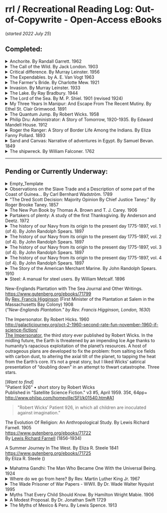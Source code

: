 # rrl / Recreational Reading Log: Out-of-Copywrite - Open-Access eBooks  
(*started 2022 July 25*)  

## Completed:  


<details><summary>Anchorite. By Randall Garrett.  1962 </summary>

### Anchorite.  1962  
https://www.gutenberg.org/ebooks/23561  
Audio at: https://librivox.org/anchorite-by-randall-garrett/  
By [Randall Garrett](http://en.wikipedia.org/wiki/Randall_Garrett)  (1927-1987)  
Reading Notes:  This story (*and the Librivox summary below*) while entertaining and a worthwhile read, seem loosely like a science fiction expression of [Ayn Rand'ian romantic realism](https://en.wikipedia.org/wiki/Ayn_Rand#Literary_approach_and_influences) -- with the central characters as heroic individualists or ignorant villains who emphasize duty to your team and collectivist moral ideals.  
[Librivox Summary](https://librivox.org/anchorite-by-randall-garrett/):  
>Randall Garrett sticks a sharp needle into our government and society in this wonderful story. He projects the current trends towards paternalistic government into the future. Yes, we have attained a world government and everyone is equal whether they want to be or not; everyone is taken care of no matter how incompetent, stupid or sleazy they are and everyone is out to undermine everyone else. The author predicts (sadly only too well) what the trends of today will eventually produce if allowed to continue. But wait! there is hope in the asteroid belt where jerks and incompetents are weeded out by hard physical laws and only those who possess common sense and the ability to actually survive are allowed to govern. But will the Earth government allow this to continue? Of course not. Listen to this great story to have a peek into the future.  

</details>


<details><summary>The Call of the Wild.  By Jack London.  1903</summary>

### The Call of the Wild  
https://www.gutenberg.org/ebooks/215  
https://en.wikipedia.org/wiki/The_Call_of_the_Wild  
By [Jack London](https://en.wikipedia.org/wiki/Jack_London) (1876-1916), published 1903  
 
</details>
 

<details><summary>Critical difference.  By Murray Leinster.  1956</summary>

### Critical difference  
https://www.gutenberg.org/ebooks/68686  
By [Murray Leinster](https://en.wikipedia.org/wiki/Murray_Leinster) (1896-1975), published 1956  
https://en.wikipedia.org/wiki/Murray_Leinster  

</details>


<details><summary>The Expendables. by A. E. Van Vogt  1963</summary>  

### The Expendables.  
https://www.gutenberg.org/ebooks/70235  
By [Van Vogt, A. E. (Alfred Elton)](https://en.wikipedia.org/wiki/A._E._van_Vogt), (1912-2000)  
...especially [https://en.wikipedia.org/wiki/A._E._van_Vogt#Critical_reception](https://en.wikipedia.org/wiki/A._E._van_Vogt#Critical_reception)  

Reading Notes:  This short book begins with "One hundred and nine years after leaving Earth, the spaceship, Hope of Man, went into orbit around Alta III."  

</details>


<details><summary>The Farmer's Bride.  By Charlotte Mew.  1921 </summary>

### The Farmer's Bride.  
Text: https://www.gutenberg.org/ebooks/71305  
Audio: https://librivox.org/the-farmers-bride-by-charlotte-mew/  
By [Charlotte Mew](https://en.wikipedia.org/wiki/Charlotte_Mew) (1869 - 1928)  

Wikipedia Summary: https://en.wikipedia.org/wiki/The_Farmer's_Bride  
Librivox Summary:  
>The Farmer's Bride is a collection of 28 poems by British modernist writer Charlotte Mew. The original edition was published in 1916; this edition, published in 1921, contains 11 more poems. Mew's poetry is varied in style and content, but manifests a concern with gender issues throughout. Mew's life was marked by loneliness and depression, and she eventually committed suicide. Her work earned her the admiration of her peers, including Virginia Woolf, who characterized her as "very good and quite unlike anyone else." [Summary by Elizabeth Klett](https://librivox.org/the-farmers-bride-by-charlotte-mew/)  

</details>


<details><summary>Invasion.  By Murray Leinster.  1933</summary>

### Invasion  
https://www.gutenberg.org/ebooks/29455  
By [Murray Leinster](https://en.wikipedia.org/wiki/Murray_Leinster) (1896-1975), published 1933  

</details>


<details><summary>The Lake.  By Ray Bradbury.  1944</summary>

### The Lake.  By Ray Bradbury.  Weird Tales volume 37, number 05, 1944, pages 76-79  
. . . and the Lake keeps people as they were, forever and ever  
https://archive.org/details/Weird_Tales_v37n05_1944-05_LPM-AT/page/n77/mode/2up  
By [Ray Bradbury](http://en.wikipedia.org/wiki/Ray_Bradbury) (1920 - 2012)  

Reading Notes:  The opportunity to read this short story is worth any hassle of finding the text on archive.org.  
Summary from Wikipedia:  
https://en.wikipedia.org/wiki/The_Lake_(short_story)  
Background from Wikipedia:  
>Bradbury recounted when he came into his own as a writer, the afternoon he wrote a short story about his first encounter with death. When he was a boy, he met a young girl at a lake edge and she went out into the water and never came back. Years later (*at 22 years old*), as he wrote about it, tears flowed from him. He recognized he had taken the leap from emulating the many writers he admired to connecting with his voice as a writer.  When later asked about the lyrical power of his prose, he replied: "From reading so much poetry every day of my life. My favorite writers have been those who've said things well." He said: "If you're reluctant to weep, you won't live a full and complete life." [https://en.wikipedia.org/wiki/Ray_Bradbury#Writing](https://en.wikipedia.org/wiki/Ray_Bradbury#Writing)  

</details>


<details><summary>The Lord of the Sea.  By M. P. Shiel.  1901 (revised 1924)</summary>

### The Lord of the Sea  
https://www.gutenberg.org/ebooks/6993  
By [M. P. Shiel](https://en.wikipedia.org/wiki/M._P._Shiel) (*Matthew Phipps Shiel,* 1865-1947)  
Reading Notes and 3rd Party Summaries:  
Reading Notes: This book is characterized by "choppy" story telling -- skipping from one vignette to another, sometimes with minimal connective tissue, and fleshing out some (*few*) scenes while leaving others dryly skeletal. Shiel seems most consistent in his threading of anti-semitism throughout the many literary sketches that make up this book (*this content may be offensive for many, even inappropriate for some*).  
3rd Party Summaries:  
"The Lord of the Sea." January 8, 2021 by Philip Jenkins https://www.patheos.com/blogs/anxiousbench/2021/01/the-lord-of-the-sea-2/  
"The First Alt-Right Novel? -- M. P. Shiel’s Weird Anti-Semitism." 2016(?), By James J. O'Meara. https://counter-currents.com/2016/08/m-p-shiels-weird-anti-semitism/  

</details>


<details><summary>My Three Years In Manipur: And Escape From The Recent Mutiny. By Ethel St. Clair Grimwood. 1891 </summary>

### My Three Years In Manipur: And Escape From The Recent Mutiny.  
https://www.gutenberg.org/ebooks/71726  
https://digital.library.upenn.edu/women/grimwood/manipur/manipur.html  
https://archive.org/details/in.ernet.dli.2015.44982/mode/2up  
By [Ethel St. Clair Grimwood](https://en.wikipedia.org/wiki/Ethel_Grimwood)  (1867 – 1928)  

Reader's Notes:  This first-person description of (1) late 19th century Manipur (*an Indian state on the Eastern edge of the country*), (2) British colonialism in India within a very specific set of circumstances and (3) what it was like as a British official's wife to be under attack and fleeing in late 19th century Manipur/South Asia.    
This book includes some sterotyping based on race, ethnicity and other characteristics that may shape society.  Some might be repulsed by how oppression built around the concepts of gender, race, caste, and class are expressed throughout this story. It might be easy for a 21st century reader to pass these off as parodies of British colonial society at that time, but they seem to be expressions of the author's understanding of the world and that of her readers at the time.  As much as we can know, her written words are facts of 19th century British colonial *management* -- as well as expressions of immoral, unethical and unprincipled, disgraceful, sometimes shocking and corrupt, even evil behaviors.  This book may be hurtful to some.  

[Publisher Description](https://books.apple.com/us/book/my-three-years-in-manipur-and-escape-from-the/id934055203):  
>The Fantastic story of the “Heroine of Manipur” who led to bloody, battered survivors of the Manipur Mutiny to safety over some of the roughest roads in all of India. Includes 9 illustrations.  “Manipur, Rebellion in (1891). This small state in north-eastern India southeast of Assam was a quasi-independent British protectorate ruled from 1834 by Chandra Kirti Singh (1832-1866). On his death his sons and other relatives formed numerous parties, each contending for the throne. In the midst of general unrest, on 24 March 1891 the British political agent and other resident British officials were murdered, and the residency in Manipur was attacked. The small surviving band of loyal sepoys was led to safety in India by Ethel St Clair Grimwood, the wife of the slain Political Resident. The British sent troops into the country and, after several encounters with the 3000-man Manipuri army, finally restored order. The offending princes were hanged or transported to the Andaman Islands. Mrs Grimwood was awarded the Royal Red Cross.”-Farwell  

</details>


<details><summary>The Quantum Jump.  By Robert Wicks.  1958</summary>

### The Quantum Jump.  
https://www.gutenberg.org/ebooks/24418  
This story was published in Amazing Science Fiction Stories, October 1958.  
By [Robert Wicks]()  ( – ) [*I couldn't find any bio information for Robert Wicks*]  
Reading Notes:  
This is an excellent short science fiction story about a small team of space explorer's first landing on a planet circling a star that is not the sun.  There are at least three audio versions of this short story.  See them at: [https://librivox.org...](https://librivox.org/author/8426?primary_key=8426&search_category=author&search_page=1&search_form=get_results)  

</details>


<details><summary>Philip Dru: Administrator: A Story of Tomorrow, 1920-1935.  By Edward Mandell House.  1912 </summary>

### Philip Dru: Administrator: A Story of Tomorrow, 1920-1935  
https://www.gutenberg.org/ebooks/6711  
https://en.wikipedia.org/wiki/Philip_Dru:_Administrator  
By [Edward Mandell House](https://en.wikipedia.org/wiki/Edward_M._House) (1858–1938), published 1912  
Utopian reformer..."we are entering a new era. The past is no longer to be a guide to the future…"  
Main characters: Phillip Dru, Gloria Strawn, Senator Selwyn  
Also: Governor James R. Rockland (earmarks of a demagogue)…  
The story outlines how society is corrupted by Dark money, Control of the press, Corrupt high-finance personalities, Anti-democracy Senators, and a Corrupt anti-democracy President (Rockland)  
    …who was ignorant of history  
    …who picks three compliant Supreme Court justices  
There are recordings that capture corrupt acts by the President, and a Whistleblower.  
Corrupt leaders are defiant & claim others were doing what they were charged with, and that they were trying to protect America…  They:  
    …Moved troops to cities and the navy to U.S. coasts  
    …dehumanized political opponents  
    …chose quick violence against protest  
Civil War follows — unrealistic assertions about the nature and practice of war.  More than 50,000 die in the one and only battle -- and the war is won…  
General Dru remakes the U.S. as a more fair society with a smaller and more responsive government (*too often just by saying so*...)  
At the highest level, much of writing is sophomoric and the characters almost comically wooden. (From: "What Colonel House Thinks." by William Marion Reedy, Reedy's Mirror, April 6th, 1917 [pages 239-240](https://archive.org/details/sim_reedys-mirror_1917-04-06_26_14/page/n4/mode/1up))  
One more thing.  Edward M. House wrote this story about the 1920s sometime before publishing it in 1912, and he included an electric automobile as a *normal* mode of transportation (*when Gloria Strawn picks up Phillip Dru at the train station*).  

</details>


<details><summary>Roger the Ranger: A Story of Border Life Among the Indians. By Eliza Fanny Pollard.  1893 </summary>

### Roger the Ranger: A Story of Border Life Among the Indians  
https://www.gutenberg.org/ebooks/68694  
By [Eliza Fanny Pollard](https://en.wikisource.org/wiki/Author:Eliza_Fanny_Pollard) (1840–1911), published 1893  

Reader Summary: Historical fiction likely targeted at middle-schoolers...  [Charles Langlade](https://en.wikipedia.org/wiki/Charles_Michel_de_Langlade) and (*fictional*) Roger Boscowen, friends since childhood, part ways when they choose opposite sides in the [French and Indian War](https://en.wikipedia.org/wiki/French_and_Indian_War) (*1750s*).  Famous French General [Louis de Montcalm](https://en.wikipedia.org/wiki/Louis-Joseph_de_Montcalm) joined Canada and is helped by Langlade -- but less by Canadian Governor [Marquis de Vaudreuil-Cavagnial](https://en.wikipedia.org/wiki/Pierre_de_Rigaud,_marquis_de_Vaudreuil-Cavagnial).  Some in the government of French Canada use De Montcalm's daughter to increase the complexity of the General's job...  This is not a history of the French and Indian War and veers far from some of the facts as they are known today.  Rather, it is a morality tale, a family drama, and a coming-of-age story that occurs mid-18th century New England.  

</details>


<details><summary>Sand and Canvas: Narrative of adventures in Egypt.  By Samuel Bevan.  1849</summary>

### Sand and Canvas: Narrative of adventures in Egypt with a sojourn among the artists in Rome  
https://www.gutenberg.org/ebooks/68780  
By [Samuel Bevan](https://en.wikisource.org/wiki/Author:Samuel_Bevan), (1816–?) published 1849  
Note: This mid-19th century travel narrative (novel?) includes an early usage of the term "[greasy spoon](https://en.wikipedia.org/wiki/Greasy_spoon)"  

</details>


<details><summary>The shipwreck. By William Falconer.  1762 </summary>

### The shipwreck.  1762  
https://www.gutenberg.org/ebooks/69336  
or https://quod.lib.umich.edu/e/evans/n16417.0001.001?rgn=main;view=fulltext  
https://www.rmg.co.uk/stories/blog/library-archive/shipwreck-william-falconer  
Audio of 1858 version: https://librivox.org/the-shipwreck-by-william-falconer/
By [William Falconer](https://en.wikipedia.org/wiki/William_Falconer_(poet)) (1732-1769)  

Reading Notes:  
The interesting biography of William Falconer was more enjoyable than the extensive poem.  The style and some content of the poetry may turn some off, but it includes some excellent rhymes (*think song lyrics*).  
3rd Party Summaries:  
"William Falconer's "The Shipwreck" recounts the final voyage of the merchant ship Britannia and her crew.  See the Royal Museums Greenwich (RMG) summary at: https://www.rmg.co.uk/stories/blog/library-archive/shipwreck-william-falconer  
[RMG Digital Resources Librarian 'Renee' says](https://www.rmg.co.uk/stories/blog/william-falconers-shipwreck): "Part fiction, part autobiography and part instructional guide for sailors, William Falconer's poem The Shipwreck is a must-read for Patrick O'Brian fans. Fair enough, there's no Jack Aubrey character - but the combination of high seas drama and technical detail makes for a surprisingly compelling read."  
Librivox Summary: A semi-autobiographical poem in three cantos recounts the wreck of the merchant ship Britannia. Written by William Falconer, a seaman of some experience, who survived one shipwreck himself with only two others of the 50 man crew and eventually perished in the loss of a second ship, the frigate Aurora, 20 years later. The poem is recognized for its realistic portrayal of life aboard an 18th century sailing vessel. [Summary by Fritz](https://librivox.org/the-shipwreck-by-william-falconer/)  
*supported by*  
**An Universal Dictionary of the Marine.**  1769  
https://www.gutenberg.org/ebooks/57705  
By [William Falconer](https://en.wikipedia.org/wiki/William_Falconer_(poet)) (1732-1769)  

</details>

-----


## Pending or Currently Underway:  

<details>
<summary>Empty_Template </summary>

### Empty_Template  
  
By []()  ( – )  
<details>
<summary>Reading Notes and 3rd Party Summaries</summary>

Reading Notes:  

3rd Party Summaries:  

</details>
</details>


<details>
<summary>Observations on the Slave Trade and a Description of some part of the Coast of Guinea... By Carl Bernhard Wadström. 1789 </summary>

### Observations on the Slave Trade and a Description of some part of the Coast of Guinea, during a voyage, made in 1787, and 1788, in company with Doctor A. Sparrman and Captain Arrehenius.  
https://www.gutenberg.org/ebooks/69156  
By [Carl Bernhard Wadström](https://www.brycchancarey.com/abolition/wadstrom.htm)  (1746-1799)  

Reading Notes: By 1779 Swede Carl Bernhard Wadström was a convert to [Emanuel Swedenborg](https://en.wikipedia.org/wiki/Emanuel_Swedenborg)’s doctrines, and in that year he and [Augustus Nordenskjöld](https://en.wikipedia.org/wiki/August_Nordenski%C3%B6ld) formed a Swedenborgian anti-slavery group in [Norrköping](https://en.wikipedia.org/wiki/Norrk%C3%B6ping), [Sweden](https://en.wikipedia.org/wiki/Sweden). The Norrköping Swedenborgian group birthed a *plan* for a colony in Africa built on agricultural trade as an alternative to slavery -- its long term purpose being the abolition of slavery -- or at least of providing a free alternative to it. King Gustav III granted a charter for forty families to emigrate.  That effort was delayed by war between England and France [from [Robert William Rix](https://www.brycchancarey.com/abolition/wadstrom.htm)].  After years of delay, in 1787 [Wadström](https://www.brycchancarey.com/abolition/wadstrom.htm) (*[also now a central figure in the British abolition movement](https://www.brycchancarey.com/abolition/wadstrom.htm)*) accompanied by [Carl Axel Arrhenius](https://en.wikipedia.org/wiki/Carl_Axel_Arrhenius) and [Anders Sparrman](https://en.wikipedia.org/wiki/Anders_Sparrman) traveled to West Africa for scientific investigations in Senegal.  This book, "Observations on the Slave Trade..." is one of the outputs of that journey and describes some of what Wadström observed and some of what he thought about it -- *in the context of his experiences and beliefs leading up to the late 1780s*.  

As a reminder, the slave trade had already been active and evolving for **170 years** in what is now United States of America by the time Mr. Wadström journied to West Aftica and wrote this book (*see: [The 1619 Project](https://en.wikipedia.org/wiki/The_1619_Project) and "[The 1619 Project: A New Origin Story](https://en.wikipedia.org/wiki/The_1619_Project:_A_New_Origin_Story)"*).  
For additional context, you might want to read an article by Morton D. Paley, "[“A New Heaven Is Begun”: William Blake And Swedenborgianism](https://bq.blakearchive.org/13.2.paley)," and another by Klas Rönnbäck, "[Enlightenment, Scientific Exploration and Abolitionism: Anders Sparrman's and Carl Bernhard Wadström's Colonial Encounters in Senegal, 1787–1788 and the British Abolitionist Movement](https://doi.org/10.1080/0144039X.2012.734113)." in A Journal of Slave and Post-Slave Studies. Volume 34, 2013 - Issue 3, Pages 425-445 (Published online: 06 Dec 2012)   

</details>


<details>
<summary>"The Dred Scott Decision: Majority Opinion By Chief Justice Taney." By Roger Brooke Taney. 1857 </summary>

### The Dred Scott Decision: Majority Opinion By Chief Justice Taney.  
This ebook: https://www.loc.gov/item/17001543/  
[The full The Dred Scott v. Sandford Decision](https://tile.loc.gov/storage-services/service/ll/usrep/usrep060/usrep060393a/usrep060393a.pdf) *which adds another ~180 pages of opinions by other members of the Supreme Court*    
[The Dred Scott v. Sandford Decision Wikipedia Summary](https://en.wikipedia.org/wiki/Dred_Scott_v._Sandford).  
By [Roger Brooke Taney](https://en.wikipedia.org/wiki/Roger_B._Taney) (1777 - 1864)  
Introduction by Dr. [John H. Van Evrie](https://en.wikipedia.org/wiki/John_H._Van_Evrie), "*defender of slavery*." (1814 - 1896)  
and  
Appendix. "Natural History Of The Prognathous Species Of Mankind." By Dr. [Samuel A. Cartwright](https://en.wikipedia.org/wiki/Samuel_A._Cartwright), *inventor of the 'mental illness' of [drapetomania](https://en.wikipedia.org/wiki/Drapetomania), the desire of a slave for freedom*. (1793 - 1863)  

Reader notes:  I read this while thinking about the increasing volume of *race-related* arguments in Far Right and Trumpist/Trumper rhetoric that I see in *print* news and in streaming *news-like* programming.  It is a depressing read -- made more depressing when paired with its "*echos*" in political speech in the U.S. today.  That said, I recommend this exercise to anyone who has only a foggy memory (*or less*) of the kind of language and logic used in mid-19th century America to justify and solidify Black slavery in the U.S.  
As a reminder to those who forgot their High School history or government class summary of this case, "[Taney infamously delivered the majority opinion in Dred Scott v. Sandford (1857), ruling that African Americans could not be considered U.S. citizens (*and thus they could not enjoy the rights and privileges the Constitution conferred upon American citizens*) and that Congress could not prohibit slavery in the U.S. territories.](https://en.wikipedia.org/wiki/Roger_B._Taney)."  Chief Justice Taney wrote for the majority that African Americans:  
>"are not included, and were not intended to be included, under the word “citizens” in the Constitution, and can therefore claim none of the rights and privileges which that instrument provides for and secures to citizens of the United States. On the contrary, they were at that time considered as a subordinate and inferior class of beings, who had been subjugated by the dominant race, and, whether emancipated 18 or not, yet remained subject to their authority, and had no rights or privileges but such as those who held the power and the government might choose to grant them." ([page 30](https://tile.loc.gov/storage-services/service/ll/llst/022/022.pdf?#page=30))  

and that:  
>"a perpetual and impassable barrier was intended to be erected between the white race and the one which they had reduced to slavery, and governed as subjects with absolute and despotic power... ([page 36](https://tile.loc.gov/storage-services/service/ll/llst/022/022.pdf?#page=36))  

and finally, that:  
>"it is the opinion of the court that the act of Congress which prohibited a citizen from holding and owning property of this kind in the territory of the United States north of the line therein mentioned, is not warranted by the Constitution, and is therefore void. ([page 87](https://tile.loc.gov/storage-services/service/ll/llst/022/022.pdf?#page=87))  
The "Introduction" and "Appendix" [of this 1860 printing](https://www.loc.gov/item/17001543/) wrap *some* late-1850s social context to the Supreme Court opinion.  Unfortunately, some of the "*race science*" and "state's rights" themes in those two essays seem to be appearing again in Far Right and Trumpist/Trumper *[dog whistle](https://en.wikipedia.org/wiki/Dog_whistle_(politics))* talking points.  

</details>



<details>
<summary>The New Pun Book by Thomas A. Brown and T. J. Carey.  1906</summary>

### The New Pun Book  
https://www.gutenberg.org/ebooks/22495  
By [Thomas A. Brown](https://en.wikipedia.org/wiki/T._Allston_Brown) (?) and [T. J. (Thomas Joseph) Carey](https://www.geni.com/people/Thomas-Carey/6000000075696036841) (1868 - 1942) (?)  (*or [Carey, T. J. (Thomas Joseph)](https://onlinebooks.library.upenn.edu/webbin/gutbook/author?name=Carey%2C%20T%2E%20J%2E%20%28Thomas%20Joseph%29%2C%201853%2D) (1853-_)*)

</details>


<details>
<summary>Partakers of plenty: A study of the first Thanksgiving. By Anderson and Deetz. 1972</summary>

### Partakers of plenty : A study of the first Thanksgiving.  
(*previously published under the title of “The Ethnogastronomy of Thanksgiving.” in the 25 Nov. 1972 issue of the "Saturday Review of Science."*)  
https://www.gutenberg.org/ebooks/72628  
  
By [Jay Anderson, Folklorist and living Historian](?)  (_ – _) and [James Deetz](https://en.wikipedia.org/wiki/James_Deetz)  (1930 – 2000)  

Reading Notes:  

3rd Party Summaries:  

</details>


<details>
<summary>The history of our Navy from its origin to the present day 1775-1897, vol. 1 (of 4). By John Randolph Spears. 1897</summary>

https://www.gutenberg.org/ebooks/71794
By [John Randolph Spears](https://en.wikipedia.org/wiki/John_Randolph_Spears). (1850-1936)  

</details>

<details>
<summary>The history of our Navy from its origin to the present day 1775-1897, vol. 2 (of 4). By John Randolph Spears. 1897</summary>

https://www.gutenberg.org/ebooks/71795
By [John Randolph Spears](https://en.wikipedia.org/wiki/John_Randolph_Spears). (1850-1936)  

</details>

<details>
<summary>The history of our Navy from its origin to the present day 1775-1897, vol. 3 (of 4). By John Randolph Spears. 1897</summary>

https://www.gutenberg.org/ebooks/71796
By [John Randolph Spears](https://en.wikipedia.org/wiki/John_Randolph_Spears). (1850-1936)  

</details>

<details>
<summary>The history of our Navy from its origin to the present day 1775-1897, vol. 4 (of 4). By John Randolph Spears. 1897</summary>

https://www.gutenberg.org/ebooks/71797
By [John Randolph Spears](https://en.wikipedia.org/wiki/John_Randolph_Spears). (1850-1936)  

</details>

<details>
<summary>The Story of the American Merchant Marine.  By John Randolph Spears. 1910</summary>

https://www.gutenberg.org/ebooks/53122
By [John Randolph Spears](https://en.wikipedia.org/wiki/John_Randolph_Spears). (1850-1936)  

</details>


<details>
<summary>Steel: A manual for steel users. By William Metcalf. 1896</summary>

https://www.gutenberg.org/ebooks/71782  
By [William Metcalf](https://en.wikipedia.org/wiki/William_Metcalf_(manufacturer)) (1838 - 1909)  

</details>

New-Englands Plantation with The Sea Journal and Other Writings.  
https://www.gutenberg.org/ebooks/71799  
By [Rev. Francis Higginson](https://en.wikipedia.org/wiki/Francis_Higginson)  (First Minister of the Plantation at Salem in the Massachusetts Bay Colony) 1908  
(*"New-Englands Plantation." by Rev. Francis Higginson, London, 1630*)  


The Impersonator.  By Robert Hicks.  1960  
http://galacticjourney.org/oct-2-1960-second-rate-fun-november-1960-if-science-fiction/  
[The Impersonator](http://galacticjourney.org/stories/6011IF9.pdf), the third story ever published by Robert Wicks.  In the midling future, the Earth is threatened by an impending Ice Age thanks to humanity’s rapacious exploitation of the planet’s resources.  A host of outrageous plans are developed to fix the problem: from salting ice fields with carbon dust, to altering the axial tilt of the planet, to tapping the heat from the Earth’s core.  It’s not a great story, but I liked Wicks’ satirical presentation of “doubling down” in an attempt to thwart catastrophe.  Three stars.  


[*Want to find*]  
"Patient 926" • short story by Robert Wicks  
Published in "Satellite Science Fiction." v3 #5, April 1959. 35¢, 64pp+  
http://www.philsp.com/homeville/SFI/k01540.htm#A1  
>"Robert Wicks’ Patient 926, in which all children are inoculated against imagination."  


The Evolution Of Religion: An Anthropological Study. By Lewis Richard Farnell. 1905  
https://www.gutenberg.org/ebooks/71722  
By [Lewis Richard Farnell]() (1856-1934)  


A Summer Journey In The West. By Eliza R. Steele 1841  
https://www.gutenberg.org/ebooks/71725  
By Eliza R. Steele ()  




<details>
<summary>Mahatma Gandhi: The Man Who Became One With the Universal Being. 1924</summary>

### [Mahatma Gandhi](https://en.wikipedia.org/wiki/Mahatma_Gandhi): The Man Who Became One With the Universal Being.  
https://www.gutenberg.org/ebooks/61575  
By [Romain Rolland](https://en.wikipedia.org/wiki/Romain_Rolland) (1866-1944)  
Translated by [Catherine Daae Groth (AKA: Catherine Daae Sparrow, Mrs. Edward Grant Sparrow)](https://ancestors.familysearch.org/en/K8W3-VZR/catherine-daae-groth-1888-1972) (1888-1972)  
<details>  
<summary>Reading Notes and 3rd Party Summaries</summary>  

Reading Notes:  

3rd Party Summaries:  

</details>
</details>

<details>
<summary>Where do we go from here? By Rev. Martin Luther King Jr.  1967</summary>

### Where do we go from here?  1967  
https://kinginstitute.stanford.edu/where-do-we-go-here  
By [Rev. Martin Luther King Jr.](https://en.wikipedia.org/wiki/Martin_Luther_King_Jr.)  (1929 – 1968)  Delivered 16 August 1967, in Atlanta, Georgia.  
<details>
<summary>Reading Notes</summary>  

Reading Notes:  

</details>
</details>



<details>
<summary>The Wade Prisoner of War Papers - WWII.  By Dr. Wade Walter Nyquist 1995  </summary>

### The Wade Prisoner of War Papers - WWII.  1995  
By Dr. Wade Walter Nyquist (1919-2000). Written August 1995.  
https://www.ekn.io/wadenyquist_compressed_pdf/  
(*Thank you [Erik Nyquist](https://github.com/eriknyquist)*) and [https://www.ekn.io/wadenyquist/](https://www.ekn.io/wadenyquist/)  

<details>
<summary>Reading Notes and 3rd Party Summary</summary>

Reading Notes:  

Summary by Eric Nyquist:  
>Wade Nyquist, was captured by the German army in Tunisia in 1943, and remained a POW until 1945. He was eventually persuaded by my Grandmother to recount the whole story so she could write it down.  At some point, my Grandmother typed up several copies of the original papers and passed them out to her kids. I found one of these copies at my Aunt's house, and scanned each page to have a digital copy for myself.  It's a fascinating piece of history, which [you can download here](https://www.ekn.io/wadenyquist/).  

</details>
</details>


<details>
<summary>Myths That Every Child Should Know.  By Hamilton Wright Mabie.  1906 </summary>

### Myths That Every Child Should Know  
https://www.gutenberg.org/ebooks/16537  
By [Hamilton Wright Mabie](https://en.wikipedia.org/wiki/Hamilton_Wright_Mabie) (1846 – 1916) and illustrated by [Blanche Ostertag](https://en.wikipedia.org/wiki/Blanche_Ostertag) (1872 – 1915)  

Reading Notes:  

3rd Party Summaries:  

</details>

<details>
<summary>A Modest Proposal.  By Dr. Jonathan Swift  1729 </summary>

### A Modest Proposal -- For preventing the children of poor people in Ireland, from being a burden on their parents or country, and for making them beneficial to the publick.  1729  
https://www.gutenberg.org/ebooks/1080  
By Dr. [Jonathan Swift](https://en.wikipedia.org/wiki/Jonathan_Swift)  (1667-1745)  

Reading Notes:  

3rd Party Summaries:  
https://en.wikipedia.org/wiki/A_Modest_Proposal  
Librivox Summary:  
>Jonathan Swift almost defines satire in this biting and brutal pamphlet in which he suggests that poor (Catholic) Irish families should fatten up their children and sell them to the rich (Protestant) land owners, thus solving the twin problems of starving children and poverty in one blow. When the “Proposal” was published in 1729, Swift was quickly attacked, and even accused of barbarity – the exact state the “Proposal” was written to expose. [Summary by Hugh](https://librivox.org/a-modest-proposal-by-jonathan-swift/)  

</details>


<details>
<summary>The Myths of Mexico & Peru.  By Lewis Spence.   1913</summary>

### The Myths of Mexico & Peru   1913  
https://www.gutenberg.org/ebooks/53080  
By [Lewis Spence]()  (1874-1955)  
Illustrators: [Gilbert James]() and [William Sewell]()  
<details>
<summary>Reading Notes and 3rd Party Summaries</summary>  

</details>


<details>
<summary>One of the books on Islam by Syed Ameer Ali from the early 20th century </summary>

### Islâm  1909  
https://www.gutenberg.org/ebooks/70136  
By [Syed Ameer Ali](https://en.wikipedia.org/wiki/Syed_Ameer_Ali)  (1849-1928)  
~ 100 pages  
or  
### Spirit Of Islam A History Of The Evolution And Ideals Of Islam With A Life Of The Prophet.  1922  
https://archive.org/details/dli.ernet.238014/mode/2up  
By [Syed Ameer Ali](https://en.wikipedia.org/wiki/Syed_Ameer_Ali)  (1849-1928)  
~590 pages  

### Students Handbook Of Mohammedan Law Sixth Edition  1912  
https://archive.org/details/in.ernet.dli.2015.86023  
By [Syed Ameer Ali](https://en.wikipedia.org/wiki/Syed_Ameer_Ali)  (1849-1928)  
~215 pages  

### The Legal Position of Women in Islam  1912  
https://archive.org/details/dli.granth.87988  
By [Syed Ameer Ali](https://en.wikipedia.org/wiki/Syed_Ameer_Ali)  (1849-1928)  

</details>



<details>
<summary>Empty_Template </summary>

### Empty_Template  
  
By []()  ( – )  
<details>
<summary>Reading Notes and 3rd Party Summaries</summary>

Reading Notes:  

3rd Party Summaries:  

</details>
</details>


### The Russian Story Book -- Containing tales from the song-cycles of Kiev and Novgorod and other early sources  
https://www.gutenberg.org/ebooks/48605  
By [Richard Wilson](https://www.geni.com/people/Richard-Wilson-III/6000000190300770890) (1878-1921) Published 1916  
Illustrator [Frank Cheyne Papé](https://en.wikipedia.org/wiki/Frank_C._Pap%C3%A9) (1878-1972)

### The Small Bachelor  
https://www.gutenberg.org/ebooks/70041  
https://en.wikipedia.org/wiki/The_Small_Bachelor  
By [P. G. Wodehouse, (Sir Pelham Grenville)](https://en.wikipedia.org/wiki/P._G._Wodehouse) (1881-1975) Published 1927  
  

### On the Nature of Things  
https://www.gutenberg.org/ebooks/785  
and https://books.google.com/books?id=iKdij3ErDnMC  
By [Titus Lucretius Carus](https://en.wikipedia.org/wiki/Lucretius) (*Lucretius*) (c. 99 – c. 55 BC)  

### A Soldier’s Diary  
https://www.gutenberg.org/ebooks/66363  
By [Ralph Scott]() () Published 1923  

### The Enormous Room.  
https://standardebooks.org/ebooks/e-e-cummings/the-enormous-room  
https://www.gutenberg.org/ebooks/8446   
By [E. E. Cummings](https://en.wikipedia.org/wiki/E._E._Cummings) (1894-1962)  Published 1922  
Summary: [Wikipedia](https://en.wikipedia.org/wiki/The_Enormous_Room)  

### Deck and port  
https://www.gutenberg.org/ebooks/70022  
By [Walter Colton](https://en.wikipedia.org/wiki/Walter_Colton) (1797 – 1851)  Published 1850  
Naval Memoir...  

### The Clipper Ship Era -- An Epitome of Famous American and British Clipper Ships, Their Owners, Builders, Commanders, and Crews 1843-1869.  
https://www.gutenberg.org/ebooks/69154  
By Arthur Hamilton Clark (1841-1922), published 1911  
[Late Commander of Ship “Verena,” Barque “Agnes,” Steamships “Manchu,” “Suwo Nada,” “Venus,” and “Indiana.” (1863-1877)]  

### Numa Roumestan  
https://www.gutenberg.org/ebooks/69808  
By [Alphonse Daudet](https://en.wikipedia.org/wiki/Alphonse_Daudet) (1840-1897). Published 1880.  
[Review (*in Hungarian*) by 'Kuszma'](https://www.goodreads.com/book/show/41407714-numa-roumestan) on [GoodReads](https://www.goodreads.com), and an [English translation of that review from Google Translate](https://translate.google.com/?hl=en&tab=wT&sl=auto&tl=en&text=Kicsit%20csod%C3%A1lkozom%2C%20hogy%20ezt%20a%20k%C3%B6nyvet%20ilyen%20kevesen%20olvass%C3%A1k%2C%20holott%20Daudet%20ugye%20a%20XIX.%20sz%C3%A1zad%20m%C3%A1sodik%20fel%C3%A9nek%20fontos%20(%C3%A9s%20egykor%20itthon%20is%20n%C3%A9pszer%C5%B1)%20%C3%ADr%C3%B3ja%2C%20tulajdonk%C3%A9ppen%20a%20balzaci%2C%20dumas-i%20hagyom%C3%A1ny%20szerves%20folytat%C3%B3ja.%20Balzacn%C3%A1l%20tal%C3%A1n%20kev%C3%A9sb%C3%A9%20j%C3%B3l%20kompon%C3%A1lja%20a%20dr%C3%A1mai%20jeleneteket%2C%20viszont%20reg%C3%A9nyen%20bel%C3%BCl%20egyenletesebb%20teljes%C3%ADtm%C3%A9nyt%20ny%C3%BAjt%2C%20Dumas-hoz%20m%C3%A9rten%20pedig%20vontatottabb%2C%20ugyanakkor%20jobban%20k%C3%A9pes%20f%C3%B3kusz%C3%A1lni%20saj%C3%A1t%20c%C3%A9lkit%C5%B1z%C3%A9seire.%20Amely%20c%C3%A9lkit%C5%B1z%C3%A9s%20pedig%20nem%20m%C3%A1s%2C%20mint%20a%20korszak%20p%C3%A1rizsi%20val%C3%B3s%C3%A1g%C3%A1nak%2C%20els%C5%91sorban%20a%20fels%C5%91%20t%C3%ADzezernek%20a%20lek%C3%A9pez%C3%A9se.%0A%0AA%20Numa%20Roumestan%20politikusreg%C3%A9ny%2C%20c%C3%ADmszerepl%C5%91je%20d%C3%A9lvid%C3%A9ki%20l%C3%B3tifutib%C3%B3l%20emelkedik%20a%20miniszteri%20b%C3%A1rsonyig%20%E2%80%93%20ilyen%20%C3%A9rtelemben%20pedig%20ez%20a%20k%C3%B6nyv%20sim%C3%A1n%20beilleszthet%C5%91%20a%20%E2%80%9Emagasra%20emelkedt%C3%A9l%2C%20de%20mekkor%C3%A1t%20zuhansz%3F%E2%80%9D-t%C3%ADpus%C3%BA%20irodalomba%2C%20amib%C5%91l%20akad%20egy-kett%C5%91%20rajta%20k%C3%ADv%C3%BCl%20a%20francia%20(%C3%A9s%20egy%C3%A9b)%20pr%C3%B3z%C3%A1ban.%20A%20j%C3%B3%20Numa%20szuperk%C3%A9pess%C3%A9gei%2C%20melyekkel%20a%20c%C3%A9lt%20el%C3%A9rni%20sz%C3%A1nd%C3%A9kozik%2C%20a%20k%C3%B6vetkez%C5%91ek%3A%20k%C3%A1pr%C3%A1zatos%20besz%C3%A9l%C5%91ke%2C%20simul%C3%A9konys%C3%A1g%2C%20gondolatolvas%C3%A1s%20(mindig%20kital%C3%A1lja%2C%20hallgat%C3%B3ja%20mit%20is%20akar%20hallani)%2C%20felsz%C3%ADness%C3%A9g%20(a%20t%C3%BAls%C3%A1gos%20elm%C3%A9ly%C3%BClts%C3%A9g%20csak%20megzavarn%C3%A1%20abban%2C%20hogy%20gombnyom%C3%A1sra%20lelkesedni%20tudjon%20az%C3%A9rt%2C%20ami%C3%A9rt%20pillanatnyilag%20lelkesedni%20praktikus)%2C%20szelekt%C3%ADv%20mem%C3%B3ria%20(b%C3%A1rmit%20meg%C3%ADg%C3%A9r%2C%20de%20azonnal%20el%20is%20felejti)%2C%20%C3%A9s%20v%C3%A9g%C3%BCl%20%E2%80%93%20de%20nem%20utols%C3%B3sorban%20%E2%80%93%20beh%C3%A1zasod%C3%A1s%20egy%20kell%C5%91en%20p%C3%A1rizsi%2C%20kell%C5%91en%20magas%20rang%C3%BA%2C%20de%20a%20kellet%C3%A9n%C3%A9l%20kicsit%20erk%C3%B6lcs%C3%B6sebb%20csal%C3%A1dba.%20Ezekkel%20felv%C3%A9rtezve%20pedig%20h%C5%91s%C3%BCnk%20egyszer%C5%B1en%20legy%C5%91zhetetlen%20%E2%80%93%20legal%C3%A1bbis%20addig%2C%20am%C3%ADg%20le%20nem%20gy%C5%91zi%20valaki.%0A%0AViszont%20ami%20a%20k%C3%B6tetet%20saj%C3%A1toss%C3%A1%20teszi%2C%20az%20nem%20egy%20egy%C3%A9ni%20akarat%20k%C3%BCzdelme%20az%20%C5%91t%20k%C3%B6r%C3%BClvev%C5%91%20vil%C3%A1ggal%2C%20mert%20ilyet%20minden%20bokorban%20tal%C3%A1lni.%20Hanem%20hogy%20Daudet%20e%20k%C3%BCzdelem%20%C3%B6rv%C3%A9n%20d%C3%A9li%20%C3%A9s%20%C3%A9szaki%2C%20latin%20%C3%A9s%20gall%20mentalit%C3%A1s%20konfliktus%C3%A1t%20%C3%ADrja%20meg.%20Numa%20ugyanis%20hangs%C3%BAlyosan%20minden%20%C3%ADz%C3%A9ben%20d%C3%A9lvid%C3%A9ki%2C%20habitusa%20olyan%20vil%C3%A1gosan%20k%C3%BCl%C3%B6n%C3%ADti%20el%20a%20p%C3%A1rizsiakt%C3%B3l%2C%20hogy%20az%20m%C3%A1r%20szinte%20fertelem.%20Mert%20ami%20azt%20illeti%2C%20Daudet%20nem%20finomkodik%20az%20%C3%A1br%C3%A1zol%C3%A1ssal%20%E2%80%93%20az%20%C5%91%20d%C3%A9lvid%C3%A9kije%20t%C3%ADpus%2C%20nem%20egy%C3%A9n%2C%20m%C3%A9gpedig%20olyan%20t%C3%ADpus%2C%20ami%20legink%C3%A1bb%20valamif%C3%A9le%20bantunak%20t%C5%B1nik%2C%20aki%20besz%C3%A9l%20ugyan%20franci%C3%A1ul%20(t%C3%B6rve)%2C%20de%20%C3%BAgy%20alapvet%C5%91en%20nem%20sok%20m%C3%A1sban%20hasonl%C3%ADt%20a%20Daudet%20%C3%A1ltal%20elk%C3%A9pzelt%20%E2%80%9Enorm%C3%A1l%E2%80%9D%20franci%C3%A1khoz.%20Megjegyzem%2C%20az%20%C3%ADr%C3%B3t%20l%C3%A1that%C3%B3an%20leny%C5%B1g%C3%B6zi%20zen%C3%A9j%C3%BCk%2C%20%C3%B6lt%C3%B6zk%C3%B6d%C3%A9s%C3%BCk%2C%20saj%C3%A1tos%20kult%C3%BAr%C3%A1juk%2C%20de%20az%20is%20vil%C3%A1gos%2C%20hogy%20csak%20addig%20becs%C3%BCli%20ezen%20elemeket%2C%20am%C3%ADg%20%C3%A9l%C5%91hely%C3%BCk%C3%B6n%20vizsg%C3%A1lhatja%20%C5%91ket%20%E2%80%93%20amint%20beteszik%20a%20l%C3%A1bukat%20a%20f%C5%91v%C3%A1rosba%2C%20m%C3%A1ris%20minden%2C%20ami%20sz%C3%A9p%20benn%C3%BCk%2C%20valahogy%20k%C3%ADnoss%C3%A1%2C%20komikuss%C3%A1%2C%20s%C5%91t%3A%20k%C3%A1rt%C3%A9konny%C3%A1%20v%C3%A1lik.%0A%0AAzonban%20ezzel%20a%20disszonanci%C3%A1val%20%E2%80%93%20vagy%20nevezz%C3%BCk%20bec%C3%A9z%C5%91n%20egzotikumnak%20%E2%80%93%20egy%C3%BCtt%20olvas%C3%A1sra%20%C3%A9rdemes%2C%20mi%20t%C3%B6bb%2C%20%C3%A9lvezeti%20%C3%A9rt%C3%A9kkel%20b%C3%ADr%C3%B3%20darab%2C%20%C3%A9rdemes%20leporolni%2C%20ha%20belefutunk%20mondjuk%20a%20padl%C3%A1son%2C%20az%20elfelejtett%20k%C3%B6nyvek%20doboz%C3%A1ban.%20Ha%20nem%20is%20%C3%A9ri%20el%20Maupassant%20vagy%20Zola%20szintj%C3%A9t%2C%20ott%20lohol%20a%20nyomukban.%0A&op=translate)
  

### Half a Man: The Status of the Negro in New York  
https://www.gutenberg.org/ebooks/39742  
By [Mary White Ovington](https://en.wikipedia.org/wiki/Mary_White_Ovington) (1865-1951)  Published 1911  

### The Central Eskimo  
https://www.gutenberg.org/ebooks/42084  
By [Franz Boas](https://en.wikipedia.org/wiki/Franz_Boas) (1858-1942)  Published 1888  
From content originally written for the [Sixth annual report of the Bureau of ethnology.](https://www.gutenberg.org/ebooks/51390/) (1888 N 06 / 1884-1885) by Boas et al.  

### Twenty-Five Years in the Secret Service: The Recollections of a Spy  
https://www.gutenberg.org/ebooks/68765  
By Henri Le Caron (1841-1894) [[real name: Thomas Miller Beach](https://en.wikipedia.org/wiki/Thomas_Miller_Beach)] published 1892  

### Observations on the Slave Trade and a Description of some part of the Coast of Guinea, During a Voyage, Made in 1787, and 1788, in Company with Doctor A. Sparrman and Captain Arrehenius.  
https://www.gutenberg.org/ebooks/69156  
By [Carl Bernhard Wadström](https://brycchancarey.com/abolition/wadstrom.htm) and see an article on Wadström at [Enlightenment, Scientific Exploration and Abolitionism...](https://www.tandfonline.com/doi/abs/10.1080/0144039X.2012.734113), (1746-1799) published 1789  

### Three Soldiers  
https://www.gutenberg.org/ebooks/6362  
https://en.wikipedia.org/wiki/Three_Soldiers  
By [John Dos Passos](https://en.wikipedia.org/wiki/John_Dos_Passos) (1896-1970, John Roderigo Dos Passos)  published 1921  

### One Man's Initiation—1917  
https://www.gutenberg.org/ebooks/24202  
By [John Dos Passos](https://en.wikipedia.org/wiki/John_Dos_Passos) (1896-1970, John Roderigo Dos Passos)  published 1922    

### Manhattan Transfer  
https://en.wikisource.org/wiki/Manhattan_Transfer  
https://en.wikipedia.org/wiki/Manhattan_Transfer_(novel)  
https://en.wikisource.org/wiki/Index:Manhattan_Transfer_(John_Dos_Passos,_1925).djvu  
By [John Dos Passos](https://en.wikipedia.org/wiki/John_Dos_Passos) (1896-1970, John Roderigo Dos Passos)  published 1925  

### The Camp-Life of the Third Regiment  
https://www.gutenberg.org/ebooks/46430  
By [Robert Thomas Kerlin](https://en.wikipedia.org/wiki/Robert_T._Kerlin) (1866-1950)  published 1898  
Spanish-American War  

### Negro Poets and Their Poems  
https://www.gutenberg.org/ebooks/60003  
https://en.wikipedia.org/wiki/Negro_Poets_and_Their_Poems  
By [Robert Thomas Kerlin](https://en.wikipedia.org/wiki/Robert_T._Kerlin) (1866-1950)  published 1923  

### (*One or more books by [M. P. Shiel](https://en.wikipedia.org/wiki/M._P._Shiel)*)  
### Prince Zaleski  
[Contents: "The Race of Orven," "The Stone of the Edmundsbury Monks," and "The S.S."]  
https://www.gutenberg.org/ebooks/10709  
By [M. P. Shiel](https://en.wikipedia.org/wiki/M._P._Shiel) (*Matthew Phipps Shiel,* 1865-1947)  

### The Purple Cloud  
https://www.gutenberg.org/ebooks/11229  
By [M. P. Shiel](https://en.wikipedia.org/wiki/M._P._Shiel) (*Matthew Phipps Shiel,* 1865-1947)  
Summary: Adam Jeffson finds himself the last man alive on Earth.  

### The Last Miracle  
https://www.gutenberg.org/ebooks/41794  
By [M. P. Shiel](https://en.wikipedia.org/wiki/M._P._Shiel) (*Matthew Phipps Shiel,* 1865-1947)  

### Children of the Wind  
https://gutenberg.ca/ebooks/shiel-childrenofthewind/  
By [M. P. Shiel](https://en.wikipedia.org/wiki/M._P._Shiel) (*Matthew Phipps Shiel,* 1865-1947), Published 1923  

### The Woman of Mystery  
https://www.gutenberg.org/ebooks/69149  
By [Georges Ohnet](https://en.wikipedia.org/wiki/Georges_Ohnet) (1848-1918) published 1904  

### The Souls of Black Folk  
https://www.gutenberg.org/ebooks/408  
https://en.wikipedia.org/wiki/The_Souls_of_Black_Folk  
By [W. E. B. Du Bois](https://en.wikipedia.org/wiki/W._E._B._Du_Bois) (William Edward Burghardt/W. E. Burghardt Du Bois), (1868-1963)   published 1903  

### John Brown  
https://www.gutenberg.org/ebooks/62799  
https://en.wikipedia.org/wiki/John_Brown_(abolitionist)  
By [W. E. B. Du Bois](https://en.wikipedia.org/wiki/W._E._B._Du_Bois) (William Edward Burghardt/W. E. Burghardt Du Bois), (1868-1963)   published 1909  

### Shackleton in the Antarctic: Being the story of the British Antarctic  
https://www.gutenberg.org/ebooks/69138  
By [Sir Ernest Henry Shackleton](https://en.wikipedia.org/wiki/Ernest_Shackleton) (1874-1922) published 1911  
#### or
### South: The Story of Shackleton's Last Expedition, 1914-1917  
https://www.gutenberg.org/ebooks/5199  
By [Sir Ernest Henry Shackleton](https://en.wikipedia.org/wiki/Ernest_Shackleton) (1874-1922) published 1919  

### Mark Twain A Biography - Complete (1835-1910) - The Personal and Literary Life of Samuel Langhorne Clemens.  
https://www.gutenberg.org/ebooks/2988  
By [Albert Bigelow Paine](https://en.wikipedia.org/wiki/Albert_Paine)  

### A Manual on the origin and development of Washington  
https://www.gutenberg.org/ebooks/69827  
By [H. Paul Caemmerer]() (Hans Paul, 1884-1962)  Published 1939  

### An Outlaw's Diary: Revolution  
https://www.gutenberg.org/ebooks/69121  
By [Cécile Tormay](https://en.wikipedia.org/wiki/C%C3%A9cile_Tormay)  (1876-1937)  Published 1923
Summary from Wikipedia:  
> Originally "Bujdosó könyv" (1923) -- which is translated literally as "The Proscribed Book," but an English translation was published as "An Outlaw's Diary" (1923). It provides a hostile account of the 1918–1919 (Hungarian) revolution and the subsequent Hungarian Soviet Republic led by Béla Kun. She also bemoaned the division of the Kingdom of Hungary which led to territorial concessions to the Kingdom of Roumania, This book is cited as evidence of Tomay's anti-semitism as she claims that "The demon of the revolution is not an individual, not a party, but a race among the races. The Jews are the last people of the Ancient East who survived among the newer peoples of shorter history."  

### Capital Engineers -- The U.S. Army Corps of Engineers in the Development of Washington, D.C. 1790 – 2004  
https://apps.dtic.mil/sti/pdfs/ADA581171.pdf  
By [Pamela Scott]()  (1944- ) Published 2011  
Summary from the book's Foreward:  
>Although not forgotten, but perhaps imperfectly remembered, the U.S. Army Corps of Engineers’ critical role in the development of Washington, D.C., is a fascinating and important chapter in U.S. Army Engineer history.  


### That Eurasian (1895)  
By Aleph Bey  
https://www.gutenberg.org/ebooks/69717  

### (*Something by [Nevil Shute](http://en.wikipedia.org/wiki/Nevil_Shute)* )
Nevil Shute (1899-1960) Australian novelist  
See his availible titles at: http://gutenberg.ca/index.html#catalogueS  

### The Outline of History: Being a Plain History of Life and Mankind  
https://www.gutenberg.org/ebooks/45368  
https://en.wikipedia.org/wiki/The_Outline_of_History  
By [H. G. Wells](https://en.wikipedia.org/wiki/H._G._Wells) (1866-1946), published 1920  

### Southern Horrors: Lynch Law in All Its Phases
https://www.gutenberg.org/ebooks/14975  
By [Ida B. Wells-Barnett](https://en.wikipedia.org/wiki/Ida_B._Wells) (1862-1931) published in 1892, 1893, 1894  

### Lynch Law in Georgia.
https://www.gutenberg.org/ebooks/64426  
By [Ida B. Wells-Barnett](https://en.wikipedia.org/wiki/Ida_B._Wells) (1862-1931), published 1899  
>"During six weeks of the months of March and April 1899, twelve colored men were lynched in Georgia, the reign of outlawry culminating in the torture and hanging of the colored preacher, Elijah Strickland, and the burning alive of Samuel Wilkes, alias Hose, Sunday, April 23, 1899."  

### The Underground Railroad  
https://www.gutenberg.org/ebooks/15263  
By [William Still](https://en.wikipedia.org/wiki/William_Still) (1821-1902), published 1871  

### Harriet, the Moses of Her People (Second Edition)  
https://www.gutenberg.org/ebooks/9999  
By [Sarah H. Bradford](https://en.wikipedia.org/wiki/Sarah_Hopkins_Bradford) (1818-1912), published 1886  

  ### Scenes in the Life of Harriet Tubman (First Edition)  
  https://www.gutenberg.org/ebooks/57821  
  By [Sarah H. Bradford](https://en.wikipedia.org/wiki/Sarah_Hopkins_Bradford) (1818-1912), published 1869  

## Look Here for *New* Books to Read  
#### Review: Books by W. E. B. Du Bois (William Edward Burghardt/W. E. Burghardt Du Bois), 1868-1963  
https://www.gutenberg.org/ebooks/author/226

#### Review: Books about Underground Railroad  
https://www.gutenberg.org/ebooks/subject/10245  

#### Review: Books about African Americans -- Biography  
https://www.gutenberg.org/ebooks/subject/925  

#### Review: Books in 'African American Writers'  
https://www.gutenberg.org/ebooks/bookshelf/6  

### Ancient calendars and constellations  
https://www.gutenberg.org/ebooks/70052  
By [Emmeline M. Plunket]()  
[alibris Summary](https://www.alibris.com/Calendars-and-Constellations-of-the-Ancient-World-Emmeline-Plunket/book/886454):  
>The great temple of Amen-Ra at Thebes... is oriented to the setting sun of the season so important to Egyptians, that of the summer solstice, and this fact strengthens the opinion that Amen was considered to be a god in some way presiding over the course of the year and its right measurement. -from "Amen and the Egyptian Year" First published in 1903 as Ancient Calendars and Constellations, this overview of early astronomical observations and how they influenced the belief systems and religions of early civilizations quickly became a resource later scholars looked to for guidance. From the very beginnings of astronomy, nearly 8,000 years ago, to the more "modern" ancient astronomies of Greece, Egypt, India, Persia, and China, this charming and erudite book will fascinate students of science, history, and mythology as well as lovers of the night sky.  

